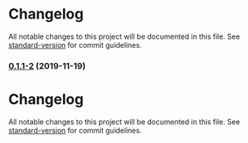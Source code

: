 # Changelog

All notable changes to this project will be documented in this file. See [standard-version](https://github.com/conventional-changelog/standard-version) for commit guidelines.

### [0.1.1-2](https://github.com/luishdz1010/react-universal-player/compare/v0.1.1-1...v0.1.1-2) (2019-11-19)

# Changelog

All notable changes to this project will be documented in this file. See [standard-version](https://github.com/conventional-changelog/standard-version) for commit guidelines.
